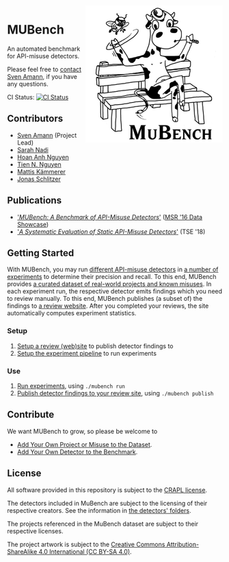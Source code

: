 <img align="right" width="320" height="320" alt="MUBench Logo" src="./meta/logo.png?raw=true" />

# MUBench

An automated benchmark for API-misuse detectors.

Please feel free to [contact Sven Amann](http://www.stg.tu-darmstadt.de/staff/sven_amann), if you have any questions.

CI Status: [![CI Status](https://api.shippable.com/projects/570d22d52a8192902e1bfa79/badge?branch=master)](https://app.shippable.com/projects/570d22d52a8192902e1bfa79)

## Contributors

* [Sven Amann](http://www.stg.tu-darmstadt.de/staff/sven_amann) (Project Lead)
* [Sarah Nadi](http://www.sarahnadi.org/)
* [Hoan Anh Nguyen](https://sites.google.com/site/nguyenanhhoan/)
* [Tien N. Nguyen](http://home.eng.iastate.edu/~tien/)
* [Mattis Kämmerer](https://github.com/M8is)
* [Jonas Schlitzer](https://github.com/joschli)

## Publications

* ['*MUBench: A Benchmark of API-Misuse Detectors*'](http://sven-amann.de/publications/2016-05-MSR-MUBench-dataset.html) ([MSR '16 Data Showcase](http://2016.msrconf.org/#/data))
* ['*A Systematic Evaluation of Static API-Misuse Detectors*'](https://arxiv.org/abs/1712.00242) (TSE '18)

## Getting Started

With MUBench, you may run [different API-misuse detectors](detectors/) in [a number of experiments](mubench.pipeline/#experiments) to determine their precision and recall.
To this end, MUBench provides [a curated dataset of real-world projects and known misuses](data/).
In each experiment run, the respective detector emits findings which you need to review manually.
To this end, MUBench publishes (a subset of) the findings to [a review website](mubench.reviewsite/).
After you completed your reviews, the site automatically computes experiment statistics.

### Setup

1. [Setup a review (web)site](mubench.reviewsite/#setup) to publish detector findings to
2. [Setup the experiment pipeline](mubench.pipeline/#setup) to run experiments

### Use

1. [Run experiments](mubench.pipeline/#run-experiments), using `./mubench run`
2. [Publish detector findings to your review site](mubench.reviewsite/#publish-detector-findings), using `./mubench publish`

## Contribute

We want MUBench to grow, so please be welcome to

* [Add Your Own Project or Misuse to the Dataset](data/).
* [Add Your Own Detector to the Benchmark](mubench.cli/).

## License

All software provided in this repository is subject to the [CRAPL license](CRAPL-LICENSE.txt).

The detectors included in MuBench are subject to the licensing of their respective creators. See the information in [the detectors' folders](detectors).

The projects referenced in the MuBench dataset are subject to their respective licenses.

The project artwork is subject to the [Creative Commons Attribution-ShareAlike 4.0 International (CC BY-SA 4.0)](https://creativecommons.org/licenses/by-sa/4.0/).
